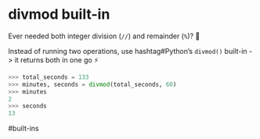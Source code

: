 # divmod built-in

Ever needed both integer division (`//`) and remainder (`%`)? 🤔

Instead of running two operations, use hashtag#Python’s `divmod()` built-in -> it returns both in one go ⚡️

```python
>>> total_seconds = 133
>>> minutes, seconds = divmod(total_seconds, 60)
>>> minutes
2
>>> seconds
13
```

#built-ins
